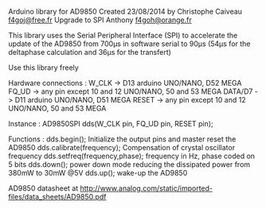 Arduino library for AD9850
Created 23/08/2014 by Christophe Caiveau f4goj@free.fr
Upgrade to SPI Anthony f4goh@orange.fr

This library uses the Serial Peripheral Interface (SPI) to accelerate the update of the AD9850 from 700µs in software serial to 90µs (54µs for the deltaphase calculation and 36µs for the transfert)

Use this library freely

Hardware connections :
W_CLK -> D13 arduino UNO/NANO, D52 MEGA
FQ_UD -> any pin except 10 and 12 UNO/NANO, 50 and 53 MEGA
DATA/D7 -> D11 arduino UNO/NANO, D51 MEGA
RESET -> any pin except 10 and 12 UNO/NANO, 50 and 53 MEGA

Instance :
AD9850SPI dds(W_CLK pin, FQ_UD pin, RESET pin);

Functions :
dds.begin(); Initialize the output pins and master reset the AD9850
dds.calibrate(frequency); Compensation of crystal oscillator frequency
dds.setfreq(frequency,phase); frequency in Hz, phase coded on 5 bits
dds.down(); power down mode reducing the dissipated power from 380mW to 30mW @5V
dds.up(); wake-up the AD9850

AD9850 datasheet at http://www.analog.com/static/imported-files/data_sheets/AD9850.pdf
